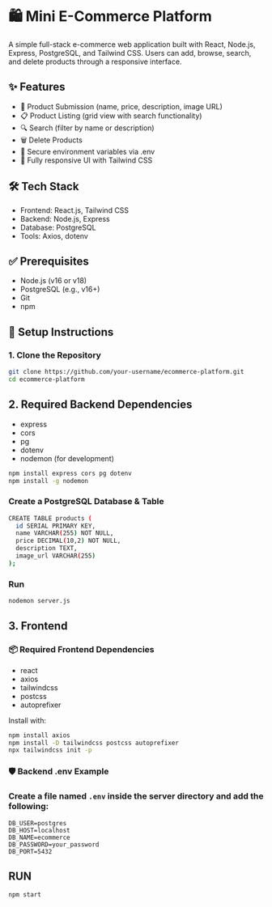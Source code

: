 # 🛍️ Mini E-Commerce Platform

A simple full-stack e-commerce web application built with React, Node.js, Express, PostgreSQL, and Tailwind CSS. Users can add, browse, search, and delete products through a responsive interface.

## ✨ Features

- 📝 Product Submission (name, price, description, image URL)
- 📋 Product Listing (grid view with search functionality)
- 🔍 Search (filter by name or description)
- 🗑️ Delete Products
- 🔐 Secure environment variables via .env
- 📱 Fully responsive UI with Tailwind CSS

## 🛠 Tech Stack

- Frontend: React.js, Tailwind CSS
- Backend: Node.js, Express
- Database: PostgreSQL
- Tools: Axios, dotenv

## ✅ Prerequisites

- Node.js (v16 or v18)
- PostgreSQL (e.g., v16+)
- Git
- npm

## 🚀 Setup Instructions

### 1. Clone the Repository

```bash
git clone https://github.com/your-username/ecommerce-platform.git
cd ecommerce-platform
```
## 2. Required Backend Dependencies
- express
- cors
- pg
- dotenv
- nodemon (for development)
```bash
npm install express cors pg dotenv
npm install -g nodemon
```
### Create a PostgreSQL Database & Table
```bash
CREATE TABLE products (
  id SERIAL PRIMARY KEY,
  name VARCHAR(255) NOT NULL,
  price DECIMAL(10,2) NOT NULL,
  description TEXT,
  image_url VARCHAR(255)
);
```
### Run
```bash
nodemon server.js
```
## 3. Frontend
### 📦 Required Frontend Dependencies

- react
- axios
- tailwindcss
- postcss
- autoprefixer

Install with:

```bash
npm install axios
npm install -D tailwindcss postcss autoprefixer
npx tailwindcss init -p
```
### 🛡️ Backend .env Example

### Create a file named `.env` inside the server directory and add the following:

```env
DB_USER=postgres
DB_HOST=localhost
DB_NAME=ecommerce
DB_PASSWORD=your_password
DB_PORT=5432
```
## RUN
```
npm start
```
